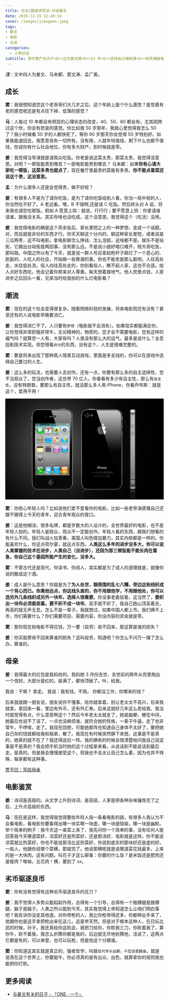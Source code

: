 ```yaml
---
title: 访谈|圆桌讲究派·对话姜文
date: 2019-12-15 12:49:14
cover: /images/jiangwen.jpeg
tags:
- 姜文
- 电影
- 访谈
categories:
  - 人物访谈
subtitle: 荷尔蒙产出大户<br>正宗姜文牌<br>23 年<br>坚持自己编拍演<br>用灵魂搞电影<br>牛逼<br>吃原著不吐原著皮<br>给惊喜
---
```

***注***：文中四人为姜文、马未都、窦文涛、孟广美。
<meting-js
    auto="https://www.xiami.com/song/kcABbce1a">
</meting-js>
## 成长

**窦**：我很想知道您这个老哥哥们大几岁之后，这个年龄上是个什么感觉？是觉着有老的感觉呢还是有点往下掉、低落的感觉？

**马**：人每过 10 年都会有明显的心理状态的改变，40、50、60 都会有。尤其刚跨过这个坎，你会有悲哀的感觉。你比如我 50 岁那年，我就心里觉得我怎么 50 了？我小时候看 50 岁的人都快死了。等你 60 岁那天你会觉得 50 岁特别好。如果我能退回去，我愿意丧失一切所有。没有用，人就年轻值钱，剩下什么也都不值钱，你说你有什么社会地位，你有多大财产，到时候就是零。

**姜**：我觉得当导演就是请观众吃饭。你老是说这菜太贵，那菜太贵，我觉得没意思。对吧？一顿饭能贵到哪去？一部电影能贵到哪去？
马未都：如果**你有心请大家吃一顿饭，这菜多贵也就点了**，现在餐厅里最贵的菜能有多贵。**你不能点着菜还说这个贵，这没意思。**

**孟**：为什么很多人还是会觉得贵，做不好呢？

**姜**：有很多人不是为了请你吃饭，是为了请你吃饭给别人看，你当一局中局的人，你当然吃不好了。A 老远看。嘿，B 不错啊,还是请 C 吃饭。然后转头对 A 说，将来我也请您吃顿饭。假如 A 愿意上钩：就说，行行行；要不愿意上钩：你爱请谁请谁，跟我没关系。其实你啥也没吃成，这个没意思。我觉得这个（吃法）没用。

**姜**：我觉得电影的确是这个茶余饭后、家长里短之上的一种梦想，变成一个话题。对，而且就是非份的东西才行。你天天聊这个分内的，聊这种家长里短，或者说是三瓜两枣，这不叫电影。拿电影聊怎么挣钱、怎么泡妞，这啥都不是。娱乐不是站街，它跟出台站街是两回事，没有那么远。不是说小曲好唱口难开，陪大哥吃饭，那叫贱。中国之所以有了今天，就是说一群人号召拿起枪杆子砸烂了一个恶心的、肮脏的、人吃人的社会，开始做一些靠谱的事。你也不能老是那么脏吧。人往高处走，水往低处流，俗人向往高处走的，你别看俗人，瞧不起人家，这也不合适。给人点好东西吃，他会记着你原来对人尊重。每天想着接地气，他人兜里点钱，人家进步之后回头一看，兄弟当时给我拍的什么烂电影看？

## 潮流

**窦**：现在的这个社会变得很复杂，随着网络科技的发展，将来电影院还有没有？甚至还有的人说电影早晚要消亡。

**姜**：我觉得消亡不了。人只要有`梦想`（电影就不会消失）。如果现实都能满足你，让你觉得非常舒服非常牛，无论精神的，物质的，您才会不需要电影，您有这样的福气吗？就算您一人有，大家有吗？人类没有那么大的运气，最多是说什么？全息投影技术实现。但您得看`非分`的东西，没有这个，人生是很难完整的。

**窦**：要是将来出现了那种真人情景互动游戏，里面是多支线的，你可以在游戏中选择自己要过的人生。

**姜**：这么多的玩法，也需要人去创作。还有一点，你要有那么多的自主选择性，您不当观众了，您当创作者，这世界 70 亿人，你看看有多少有自主性，那么有`自主性`，没有特朗普。要那么有自主性，就没那么多人用 iPhone，你看乔布斯：就是这个，爱用不用！

![iPhone](/images/iPhone.jpg)

**窦**：你担心年轻人吗？比如说他们爱不爱看你的电影。比如一些老导演感慨自己还跟不跟得上今天的青年，迎合青年观众的胃口。

**姜**：这是他糊涂。很多名牌，都是岁数大的人设计的，全世界最好的电影，也不是年轻人拍的。年轻人是观众，观众不一定能创作。年轻人看的东西，跟我们想看的有什么不同。我们叫战火加青春，美国人叫色情加暴力，其实内核都是一样的。你能喜欢什么，你这点荷尔蒙，就这点东西。**人类这么多年的进步没多大，你可以说人类掌握的技术在进步，人类自己（没进步），还因为那三顿饭能不能长肉在着急，你自己这个基因所能产生的变化，没多大。**

**窦**：不管古代还是现代，你读书、你阅人，其实都是为了成人的道理就是，就像你说的酿成这个酒。

**姜**：成人是什么意思？你就是为了**为人处世，跟周围的乱七八糟，旁边这些线织成一个背心而已。你离他远点，你这线头直的，你不用跟他学，不用跟他处，你可以选另外几条线织成另外一块布，选择人很重要**。你没事老委屈着。这当然了，**要织出一块布必须委屈着。要不织不成一块布**。高手就不织了，我自己跑山顶呆着去，再高的就无声无息。怎么不是一辈子。我就想过，如果中国人都上市。我们俩不上市，你们需要什么？你们需要项目、需要内容，你没内容的资金就是零。

**窦**：那你现在拍电影不得花钱，万一要（投资）收不回来，那这算是谁的损失？

**姜**：你买股票收不回来算谁的损失？这叫投资，知道吧？你怎么不问万一赚了怎么办，算谁的。

## 母亲

**姜**：我得最大的红包是我妈给的。我妈她 3 月份去世，去世前的两年从兜里掏出一个信封，大部分是红的，装满了，都快顶破了。咔，给我。

我说：干嘛？
拿走。
我说：我有钱，不用。
你都没工作，你哪来的钱？

后来我就跟一朋友说，朋友说你不懂事，给你就拿着，别让老太太不高兴，后来我就拿。拿回来一看，里边有外币，还有外汇券。后来这就好几年这么老给我，我当时就觉得有点，什么意思啊这个？然后今年老太太就走了，她是脑梗，梗在中间，她最后也说不了话了，一点也没麻烦谁，就符合她的性格，一辈子牛逼，走了也非常牛，不啰嗦，走了。我现在回想，可能她那阵也知道自己身体不太好了，要把她自己存的钱就都给我和我弟，散了。我现在有时候突然静下来想，这事是不是真的，她真的就不在了？我还得适应一阵。我的确有的时候会很清楚地问我自己说这事是不是真的？我会把手机当时拍的这个过程拿来看，从说话到不能说话到最后走，是真的。但是我会慢慢接受这个，但我也不会太让自己怎么着，因为也并不特殊，每家都有这种事。

[贾平凹：写给母亲](https://www.douban.com/group/topic/117031938/)

## 电影鉴赏

**姜**：诗词是高级的。从文学上升到诗词，是高级，人家是把各种杂味锤炼完了之后，上升点高级的东西。

**马**：现在是这样，我觉得我觉得要给年轻人指一条看电影的路，有很多人我认为不会看电影，看电影你要看得出哪一块实哪一块虚，哪一块是隐喻，哪一块是幽默。举个简单的例子：我今天这一桌菜上来了，我先问你一个简单的事，没有任何人能回答我今天哪道菜好，凉菜好还是热菜好，还是那汤好，电影就是这样。你不能说凉菜就比热菜好，你也不能说那汤比这热菜好，你说到底实的那块好还是虚的好。一般人，他跟你说哪个菜横，那就完了。他说那横呢就是说哪道菜花钱最多，上来的是一大块肉，这有问题。叫花子才这么聊事：你要的什么饭？是米饭还是肥肉还是瘦肉？唉呦，五花肉！横，要到了 xx。

## 劣币驱逐良币

**窦**：你有没有觉得有这种劣币驱逐良币的压力？

**姜**：我不觉得人多势众能起起作用，总得有一个引导，总得有一个胳膊腿是胳膊腿，脑子是脑子。人类之所以能到今天，其实我觉得上帝知道怎么让咱们明白事吧？我告诉你没走其他道。对你带枪的人，我比你枪带得还多，你都伸出手来了，他跟你也是这手拿把枪出来在这儿，这是李天然。但是对于根本这种人，在日坛比武的时候，孙子，我还真给你这机会，我把刀给你，你砍我三刀，你砍着我了，算你牛，砍不着我，我怎么折腾你都是我的，后边就无尽地折腾他，活该了，这两点它都是有的，可以单耍，也可以玩枪，但是他这个分跟谁。

**窦**：你知道这其实就是真正的，强者哲学，叫做`百尺竿头站脚，千层浪里翻身`。就是说真在这个世界上，你要能牛，你必须真的是有出众、出色，就算拿你的规则我也能把你打败。

## 更多阅读
- [与姜文有关的日子 - 「ONE · 一个」](http://wufazhuce.com/article/4260)
